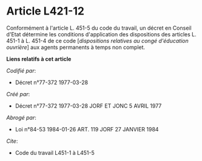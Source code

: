 # Article L421-12

Conformément à l'article L. 451-5 du code du travail, un décret en Conseil d'Etat détermine les conditions d'application des
dispositions des articles L. 451-1 à L. 451-4 de ce code [*dispositions relatives au congé d'éducation ouvrière*] aux agents
permanents à temps non complet.

**Liens relatifs à cet article**

_Codifié par_:

  - Décret n°77-372 1977-03-28

_Créé par_:

  - Décret n°77-372 1977-03-28 JORF ET JONC 5 AVRIL 1977

_Abrogé par_:

  - Loi n°84-53 1984-01-26 ART. 119 JORF 27 JANVIER 1984

_Cite_:

  - Code du travail L451-1 à L451-5
